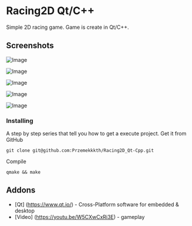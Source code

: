 # Racing2D Qt/C++
Simple 2D racing game. Game is create in Qt/C++.

## Screenshots

![Image](https://user-images.githubusercontent.com/28188300/174487347-6252917c-a185-4128-bb7e-985fbca92ffe.png)

![Image](https://user-images.githubusercontent.com/28188300/174487349-e9bd353a-202e-4014-87f1-e21cd6acf9fa.png)

![Image](https://user-images.githubusercontent.com/28188300/174487351-44af6873-cb51-4ccd-be81-862f26c72738.png)

![Image](https://user-images.githubusercontent.com/28188300/174487352-3e966e5f-94da-45d2-960e-6d7b88e08741.png)

![Image](https://user-images.githubusercontent.com/28188300/174487353-1edf874e-2b7f-483f-b033-582b47a8a05c.png)

### Installing
A step by step series  that tell you how to get a execute project.
Get it from GitHub
```
git clone git@github.com:Przemekkkth/Racing2D_Qt-Cpp.git
```
Compile
```
qmake && make
```

## Addons
* [Qt] (https://www.qt.io/) - Cross-Platform software for embedded & desktop
* [Video] (https://youtu.be/W5CXwCxRi3E) - gameplay
